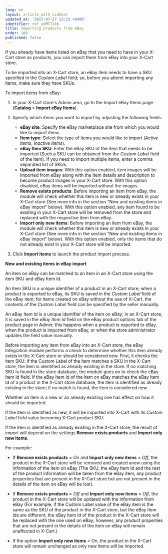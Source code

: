 ```yaml
---
lang: en
layout: article_with_sidebar
updated_at: '2017-07-27 13:23 +0400'
identifier: ref_ydMT71kb
title: Importing products from eBay
order: 100
published: false
---
```

If you already have items listed on eBay that you need to have in your X-Cart store as products, you can import them from eBay into your X-Cart store.

To be imported into an X-Cart store, an eBay item needs to have a SKU specified in the _Custom Label_ field; so, before you attemt importing any items, make sure they have SKUs. 

To import items from eBay:

   1.  In your X-Cart store's Admin area, go to the Import eBay Items page (**Catalog** > **Import eBay Items**).

   2.  Specify which items you want to import by adjusting the following fields:

       * **eBay site**: Specify the eBay marketplace site from which you would like to import items.
       * **Item type**: Select the type of items you would like to import (_Active items_, _Inactive items_).
       * **eBay Item SKU**: Enter the eBay SKU of the item that needs to be imported (Such a SKU can be obtained from the _Custom Label_ field of the item). If you need to import multiple items, enter a comma separated list of SKUs.
       * **Upload item images**: With this option enabled, item images will be imported from eBay along with the item details and description to become product images in your X-Cart store. With this option disabled, eBay items will be imported without the images.
       * **Remove exists products**: Before importing an item from eBay, the module will check whether this item is new or already exists in your X-Cart store (See more info in the section "New and existing items in eBay import" below). With this option enabled, any item found to be existing in your X-Cart store will be removed from the store and replaced with the respective item from eBay. 
       * **Import only new items**: Before importing an item from eBay, the module will check whether this item is new or already exists in your X-Cart store  (See more info in the section "New and existing items in eBay import" below). With this option enabled, only the items that do not already exist in your X-Cart store will be imported.

   3. Click **Import items** to launch the product import process.    

    
**New and existing items in eBay import**

An item on eBay can be matched to an item in an X-Cart store using the item SKU and eBay Item Id. 

An item SKU is a unique identifier of a product in an X-Cart store; when a product is exported to eBay, its SKU is saved in the _Custom Label_ field of the eBay item; for items created on eBay without the use of X-Cart, the contents of the _Custom Label_ field can be specified by the seller manually. 

An eBay Item Id is a unique identifier of the item on eBay; in an X-Cart store, it is saved in the _eBay Item Id_ field on the eBay product options tab of the product page in Admin; this happens when a product is exported to eBay, when the product is imported from eBay, or when the store administrator updates the field value manually.

Before importing any item from eBay into an X-Cart store, the eBay Integration module performs a check to determine whether this item already exists in the X-Cart store or should be considered new. First, it checks the item SKU: if the Custom Label of the item matches a SKU in the X-Cart store, the item is identified as already existing in the store. If no matching SKU is found in the store database, the module goes on to check the eBay Item Id field. If the eBay Item Id of the item on eBay matches the eBay Item Id of a product in the X-Cart store database, the item is identified as already existing in the store; if no match is found, the item is considered new.

Whether an item is a new or an already existing one has effect on how it should be imported. 

If the item is identified as new, it will be imported into X-Cart with its _Custom Label_ field value becoming X-Cart product SKU.

If the item is identified as already existing in the X-Cart store, the result of import will depend on the settings **Remove exists products** and **Import only new items**. 

For example:

   * If **Remove exists products** = _On_ and **Import only new items** = _Off_, the product in the X-Cart store will be removed and created anew using the information of the item on eBay (The SKU, the eBay Item Id and the rest of the product information will be taken from the eBay item; any product properties that are present in the X-Cart store but are not present in the details of the item on eBay will be lost). 
   
   * If **Remove exists products** = _Off_ and **Import only new items** = _Off_, the product in the X-Cart store will be updated with the information from eBay (For example, if the Custom Label value of the eBay item is the same as the SKU of the product in the X-Cart store, but the eBay Item Ids are different, the eBay Item Id of the product in the X-Cart store will be replaced with the one used on eBay; however, any product properties that are not present in the details of the item on eBay will remain unaffected in X-Cart.) 
   
   * If the option **Import only new items** = _On_, the product in the X-Cart store will remain unchanged as only new items will be imported.
